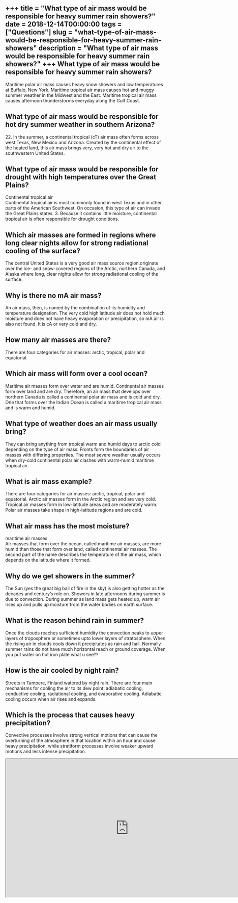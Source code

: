 +++
title = "What type of air mass would be responsible for heavy summer rain showers?"
date = 2018-12-14T00:00:00
tags = ["Questions"]
slug = "what-type-of-air-mass-would-be-responsible-for-heavy-summer-rain-showers"
description = "What type of air mass would be responsible for heavy summer rain showers?"
+++
What type of air mass would be responsible for heavy summer rain showers?
-------------------------------------------------------------------------

Maritime polar air mass causes heavy snow showers and low temperatures at Buffalo, New York. Maritime tropical air mass causes hot and muggy summer weather in the Midwest and the East. Maritime tropical air mass causes afternoon thunderstorms everyday along the Gulf Coast.

What type of air mass would be responsible for hot dry summer weather in southern Arizona?
------------------------------------------------------------------------------------------

22\. In the summer, a continental tropical (cT) air mass often forms across west Texas, New Mexico and Arizona. Created by the continental effect of the heated land, this air mass brings very, very hot and dry air to the southwestern United States.

What type of air mass would be responsible for drought with high temperatures over the Great Plains?
----------------------------------------------------------------------------------------------------

Continental tropical air  
Continental tropical air is most commonly found in west Texas and in other parts of the American Southwest. On occasion, this type of air can invade the Great Plains states. 3. Because it contains little moisture, continental tropical air is often responsible for drought conditions.

Which air masses are formed in regions where long clear nights allow for strong radiational cooling of the surface?
-------------------------------------------------------------------------------------------------------------------

The central United States is a very good air mass source region. ​originate over the ice- and snow-covered regions of the Arctic, northern Canada, and Alaska where long, clear nights allow for strong radiational cooling of the surface.

Why is there no mA air mass?
----------------------------

An air mass, then, is named by the combination of its humidity and temperature designation. The very cold high latitude air does not hold much moisture and does not have heavy evaporation or precipitation, so mA air is also not found. It is cA or very cold and dry.

How many air masses are there?
------------------------------

There are four categories for air masses: arctic, tropical, polar and equatorial.

Which air mass will form over a cool ocean?
-------------------------------------------

Maritime air masses form over water and are humid. Continental air masses form over land and are dry. Therefore, an air mass that develops over northern Canada is called a continental polar air mass and is cold and dry. One that forms over the Indian Ocean is called a maritime tropical air mass and is warm and humid.

What type of weather does an air mass usually bring?
----------------------------------------------------

They can bring anything from tropical warm and humid days to arctic cold depending on the type of air mass. Fronts form the boundaries of air masses with differing properties. The most severe weather usually occurs when dry-cold continental polar air clashes with warm-humid maritime tropical air.

What is air mass example?
-------------------------

There are four categories for air masses: arctic, tropical, polar and equatorial. Arctic air masses form in the Arctic region and are very cold. Tropical air masses form in low-latitude areas and are moderately warm. Polar air masses take shape in high-latitude regions and are cold.

What air mass has the most moisture?
------------------------------------

maritime air masses  
Air masses that form over the ocean, called maritime air masses, are more humid than those that form over land, called continental air masses. The second part of the name describes the temperature of the air mass, which depends on the latitude where it formed.

Why do we get showers in the summer?
------------------------------------

The Sun (yes the great big ball of fire in the sky) is also getting hotter as the decades and century’s role on. Showers in late afternoons during summer is due to convection. During summer as land mass gets heated up, warm air rises up and pulls up moisture from the water bodies on earth surface.

What is the reason behind rain in summer?
-----------------------------------------

Once the clouds reaches sufficient humidity the convection peaks to upper layers of troposphere or sometimes upto lower layers of stratosphere. When the rising air in clouds cools down it precipitates as rain and hail. Normally summer rains do not have much horizontal reach or ground coverage. When you put water on hot iron plate what u see??

How is the air cooled by night rain?
------------------------------------

Streets in Tampere, Finland watered by night rain. There are four main mechanisms for cooling the air to its dew point: adiabatic cooling, conductive cooling, radiational cooling, and evaporative cooling. Adiabatic cooling occurs when air rises and expands.

Which is the process that causes heavy precipitation?
-----------------------------------------------------

Convective processes involve strong vertical motions that can cause the overturning of the atmosphere in that location within an hour and cause heavy precipitation, while stratiform processes involve weaker upward motions and less intense precipitation.

<iframe allow="accelerometer; autoplay; clipboard-write; encrypted-media; gyroscope; picture-in-picture" allowfullscreen="" class="__youtube_prefs__  epyt-is-override  no-lazyload" data-no-lazy="1" data-origheight="433" data-origwidth="770" data-skipgform_ajax_framebjll="" height="433" id="_ytid_31814" loading="lazy" src="https://www.youtube.com/embed/GO12cM_Qz0g?enablejsapi=1&autoplay=0&cc_load_policy=0&cc_lang_pref=&iv_load_policy=1&loop=0&modestbranding=0&rel=1&fs=1&playsinline=0&autohide=2&theme=dark&color=red&controls=1&" title="YouTube player" width="770"></iframe>